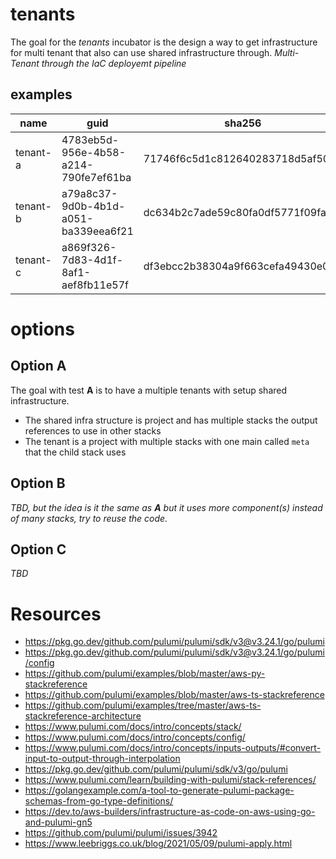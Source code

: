 # tenants

The goal for the *tenants* incubator is the design a way to get infrastructure for multi tenant that also can use shared infrastructure through. *Multi-Tenant through the IaC deployemt pipeline*

## examples

| name | guid | sha256 | hash |
| ---- | ---- | ------ | ---- |
| tenant-a | 4783eb5d-956e-4b58-a214-790fe7ef61ba | 71746f6c5d1c812640283718d5af5042 | af5042 |
| tenant-b | a79a8c37-9d0b-4b1d-a051-ba339eea6f21 | dc634b2c7ade59c80fa0df5771f09faf | f09faf |
| tenant-c | a869f326-7d83-4d1f-8af1-aef8fb11e57f | df3ebcc2b38304a9f663cefa49430e00 | 430e00 |

# options

## Option A

The goal with test **A** is to have a multiple tenants with setup shared infrastructure.

* The shared infra structure is project and has multiple stacks the output references to use in other stacks
* The tenant is a project with multiple stacks with one main called `meta` that the child stack uses

## Option B

*TBD, but the idea is it the same as **A** but it uses more component(s) instead of many stacks, try to reuse the code.*

## Option C

*TBD*

# Resources

* https://pkg.go.dev/github.com/pulumi/pulumi/sdk/v3@v3.24.1/go/pulumi
* https://pkg.go.dev/github.com/pulumi/pulumi/sdk/v3@v3.24.1/go/pulumi/config
* https://github.com/pulumi/examples/blob/master/aws-py-stackreference
* https://github.com/pulumi/examples/blob/master/aws-ts-stackreference
* https://github.com/pulumi/examples/tree/master/aws-ts-stackreference-architecture
* https://www.pulumi.com/docs/intro/concepts/stack/
* https://www.pulumi.com/docs/intro/concepts/config/
* https://www.pulumi.com/docs/intro/concepts/inputs-outputs/#convert-input-to-output-through-interpolation
* https://pkg.go.dev/github.com/pulumi/pulumi/sdk/v3/go/pulumi
* https://www.pulumi.com/learn/building-with-pulumi/stack-references/
* https://golangexample.com/a-tool-to-generate-pulumi-package-schemas-from-go-type-definitions/
* https://dev.to/aws-builders/infrastructure-as-code-on-aws-using-go-and-pulumi-gn5
* https://github.com/pulumi/pulumi/issues/3942
* https://www.leebriggs.co.uk/blog/2021/05/09/pulumi-apply.html

